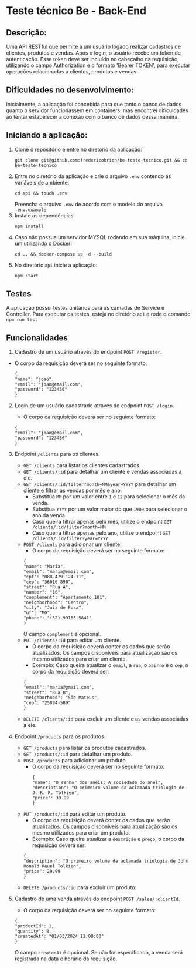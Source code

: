 # Teste técnico Be - Back-End

## Descrição:
Uma API RESTful que permite a um usuário logado realizar cadastros de clientes, produtos e vendas. Após o login, o usuário recebe um token de autenticação. Esse token deve ser incluído no cabeçalho da requisição, utilizando o campo Authorization e o formato 'Bearer TOKEN', para executar operações relacionadas a clientes, produtos e vendas.

## Dificuldades no desenvolvimento:
Inicialmente, a aplicação foi concebida para que tanto o banco de dados quanto o servidor funcionassem em containers, mas encontrei dificuldades ao tentar estabelecer a conexão com o banco de dados dessa maneira.

## Iniciando a aplicação:
1. Clone o repositório e entre no diretório da aplicação:
   ```
   git clone git@github.com:fredericobrion/be-teste-tecnico.git && cd be-teste-tecnico
   ```
2. Entre no diretório da aplicação e crie o arquivo ```.env``` contendo as variáveis de ambiente.
   ```
   cd api && touch .env
   ```
   Preencha o arquivo ```.env``` de acordo com o modelo do arquivo ```.env.example```
3. Instale as dependências:
   ```
   npm install
   ```
4. Caso não possua um servidor MYSQL rodando em sua máquina, inicie um utilizando o Docker:
   ```
   cd .. && docker-compose up -d --build
   ```
5. No diretório ```api``` inicie a aplicação:
   ```
   npm start
   ```

## Testes
A aplicação possui testes unitários para as camadas de Service e Controller. Para executar os testes, esteja no diretório ```api``` e rode o comando ```npm run test```

## Funcionalidades
1. Cadastro de um usuário através do endpoint ```POST /register```.
  - O corpo da requisição deverá ser no seguinte formato:
    ```
    {
    "name": "joao",
    "email": "joao@email.com",
    "password": "123456"
    }
    ```
    
2. Login de um usuário cadastrado através do endpoint ```POST /login```.
   - O corpo da requisição deverá ser no seguinte formato:
   ```
   {
   "email": "joao@email.com",
   "password": "123456"
   }
   ```

3. Endpoint ```/clients``` para os clientes.
   - ```GET /clients``` para listar os clientes cadastrados.
   - ```GET /clients/:id``` para detalhar um cliente e vendas associadas a ele.
   - ```GET /clients/:id/filter?month=MM&year=YYYY``` para detalhar um cliente e filtrar as vendas por mês e ano.
     - Substitua ```MM``` por um valor entre ```1``` e ```12``` para selecionar o mês da venda.
     - Substitua ```YYYY``` por um valor maior do que ```1900``` para selecionar o ano da venda.
     - Caso queira filtrar apenas pelo mês, utilize o endpoint ```GET /clients/:id/filter?month=MM```
     - Caso queira filtrar apenas pelo ano, utilize o endpoint ```GET /clients/:id/filter?year=YYYY```
   - ```POST /clients``` para adicionar um cliente.
     - O corpo da requisição deverá ser no seguinte formato:
      ```
      {
      "name": "Maria",
      "email": "maria@email.com",
      "cpf": "088.479.124-11",
      "cep": "36016-890",
      "street": "Rua A",
      "number": "16",
      "complement": "Apartamento 101",
      "neighborhood": "Centro",
      "city": "Juiz de Fora",
      "uf": "MG",
      "phone": "(32) 99185-5841"
      }
      ```
      O campo ```complement``` é opcional.
   - ```PUT /clients/:id``` para editar um cliente.
     - O corpo da requisição deverá conter os dados que serão atualizados. Os campos disponíveis para atualização são os mesmo utilizados para criar um cliente.
     - Exemplo: Caso queira atualizar o ```email```, a ```rua```, o ```bairro``` e o ```cep```, o corpo da requisição deverá ser:
      ```
      {
      "email": "maria@gmail.com",
      "street": "Rua B",
      "neighborhood": "São Mateus",
      "cep": "25894-589"
      }
      ```
   - ```DELETE /clients/:id``` para excluir um cliente e as vendas associadas a ele.
  
4. Endpoint ```/products``` para os produtos.
   - ```GET /products``` para listar os produtos cadastrados.
   - ```GET /products/:id``` para detalhar um produto.
   - ```POST /products``` para adicionar um produto.
     - O corpo da requisição deverá ser no seguinte formato:
       ```
       {
       "name": "O senhor dos anéis: A sociedade do anel",
       "description": "O primeiro volume da aclamada triologia de J. R. R. Tolkien",
       "price": 39.99
       }
       ```
   - ```PUT /products/:id``` para editar um produto.
     - O corpo da requisição deverá conter os dados que serão atualizados. Os campos disponíveis para atualização são os mesmo utilizados para criar um produto.
     - Exemplo: Caso queira atualizar a ```descrição``` e ```preço```, o corpo da requisição deverá ser:
     ```
     {
     "description": "O primeiro volume da aclamada triologia de John Ronald Reuel Tolkien",
     "price": 29.99
     }
     ```
   - ```DELETE /products/:id``` para excluir um produto.
     
5. Cadastro de uma venda através do endpoint ```POST /sales/:clientId```.
   - O corpo da requisição deverá ser no seguinte formato:
   ```
   {
   "productId": 1,
   "quantity": 8,
   "createdAt": "01/03/2024 12:00:00"
   }
   ```
   O campo ```createdAt``` é opcional. Se não for especificado, a venda será registrada na data e horário da requisição.
       
